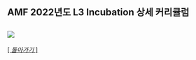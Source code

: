 
## AMF 2022년도 L3 Incubation 상세 커리큘럼


![](/images/AMF-커리큘럼상세-2022-v1.2.png)
---
[[ _돌아가기_ ]](./README.md)
